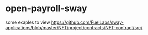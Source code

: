 # open-payroll-sway

some exaples to view
https://github.com/FuelLabs/sway-applications/blob/master/NFT/project/contracts/NFT-contract/src/
